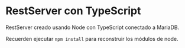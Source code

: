 # RestServer con TypeScript

RestServer creado usando Node con TypeScript conectado a MariaDB.

Recuerden ejecutar ```npm install``` para reconstruir los módulos de node.